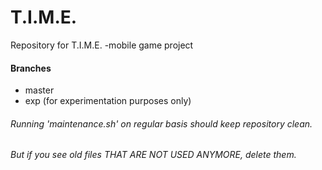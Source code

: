 # T.I.M.E.
Repository for T.I.M.E. -mobile game project

#### Branches
* master
* exp (for experimentation purposes only)



###### *Running 'maintenance.sh' on regular basis should keep repository clean.*
###### *But if you see old files THAT ARE NOT USED ANYMORE, delete them.*
